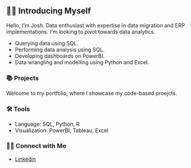 ## 🙋‍♂️ Introducing Myself 

Hello, I'm Josh. Data enthusiast with expertise in data migration and ERP implementations. I'm looking to pivot towards data analytics. 

- Querying data using SQL.
- Performing data analysis using SQL.
- Developing dashboards on PowerBI.
- Data wrangling and modelling using Python and Excel.

### 📚 Projects

Welcome to my portfolio, where I showcase my code-based proejcts.

### 🛠️ Tools

- Language: SQL, Python, R
- Visualization: PowerBI, Tableau, Excel

### 👋🏻 Connect with Me

- [Linkedin](https://www.linkedin.com/in/josh-loh-458049219/)
